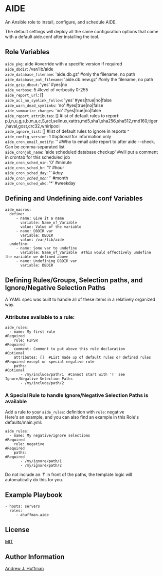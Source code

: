 # AIDE

An Ansible role to install, configure, and schedule AIDE.

The default settings will deploy all the same configuration options that come with a default aide.conf after installing the tool.


## Role Variables
`aide_pkg`: aide                                         #override with a specific version if required   
`aide_dbdir`: /var/lib/aide   
`aide_database_filename`: 'aide.db.gz'                    #only the filename, no path   
`aide_database_out_filename`: 'aide.db.new.gz'            #only the filename, no path   
`aide_gzip_dbout`: 'yes'                                  #yes|no   
`aide_verbose`: 5                                         #level of verbosity 0-255   
`aide_report_url`: []  
`aide_acl_no_symlink_follow`: 'yes'                       #yes|true|no|false   
`aide_warn_dead_symlinks`: 'no'                           #yes|true|no|false   
`aide_summarize_changes`: 'no'                            #yes|true|no|false   
`aide_report_attributes`: []                             #list of default rules to report: p,i,n,u,g,s,b,m,a,c,S,acl,selinux,xattrs,md5,sha1,sha256,sha512,rmd160,tiger,haval,gost,crc32,whirlpool   
`aide_ignore_list`: []                                   #list of default rules to ignore in reports ^   
`aide_config_version`: 1                                  #optional for information only   
`aide_cron_email_notify`: ''           #Who to email aide report to after aide --check. Can be comma-separated list   
`aide_cronjob_name`: 'aide scheduled database checkup'    #will put a comment in crontab for this scheduled job   
`aide_cron_sched_min`: '0'                                #minute   
`aide_cron_sched_hr`: '1'                                 #hour   
`aide_cron_sched_day`: '*'                                #day   
`aide_cron_sched_mon`: '*'                                #month   
`aide_cron_sched_wkd`: '*'                                #weekday   

## Defining and Undefining aide.conf Variables
    aide_macros:   
      define:   
         - name: Give it a name   
           variable: Name_of_Variable   
           value: Value of the variable   
         - name: DBDIR var   
           variable: DBDIR   
           value: /var/lib/aide   
      undefine:   
         - name: Some var to undefine   
           variable: Name_of_Variable  #This would effectively undefine the variable we defined above   
         - name: Undefining DBDIR var   
           variable: DBDIR   


## Defining Rules/Groups, Selection paths, and Ignore/Negative Selection Paths

A YAML spec was built to handle all of these items in a relatively organized way.   

### Attributes available to a rule:

    aide_rules:   
      - name: My first rule                                                #Required   
        rule: FIPSR                                                        #Required   
        comment: Comment to put above this rule declaration                #Optional   
        attributes: []  #List made up of default rules or defined rules    #Required except on special negative rule   
        paths:                                                             #Optional   
           - /my/include/path/1  #Cannot start with '!' see Ignore/Negative Selection Paths   
           - /my/include/path/2


### A Special Rule to handle Ignore/Negative Selection Paths is available

Add a rule to your `aide_rules`: definition with `rule`: negative   
Here's an example, and you can also find an example in this Role's defaults/main.yml:   

    aide_rules:   
      - name: My negative/ignore selections                                #Required   
        rule: negative                                                     #Required   
        paths:                                                             #Required   
           - /my/ignore/path/1    
           - /my/ignore/path/2

Do not include an '!' in front of the paths, the template logic will automatically do this for you.   



Example Playbook
----------------


    - hosts: servers
      roles:
         - ahuffman.aide

License
-------

[MIT](LICENSE)

Author Information
------------------
[Andrew J. Huffman](https://github.com/ahuffman)
